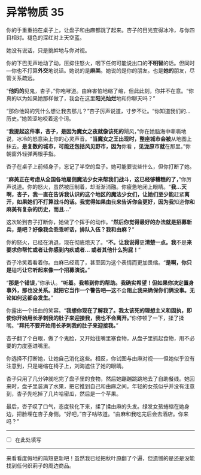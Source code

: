 # 异常物质 35

你的手重重拍在桌子上，让盘子和由麻都跳了起来。杏子的目光变得冰冷，与你四目相对。褪色的深红对上天空蓝。

她没有说话，只是挑衅地与你对视。

你的下巴无声地动了动，压抑住怒火，咽下任何可能说出口的**不明智**的话。但同时—你也不打算**外交**地说话。她说的是**麻美**。她说的是你的朋友。也是**她的**朋友，尽管关系疏远。

“**他妈的**见鬼，杏子，”你咆哮道。由麻害怕地缩了缩，但此此刻，你并不在意。“你真的以为如果她那样做了，我会在这里**阳光灿烂**地和你聊天吗？”

“那你他妈的凭什么想让我去那儿？”杏子厉声说道，寸步不让。“你知道我们的... 历史。”她苦涩地咬着这个词。

“**我提起这件事，杏子，是因为魔女之夜就像该死的**飓风，”你在她脑海中嘶嘶地说，冰冷的怒意染上你的心灵声音。“**当魔女之王出现时，**整座城市**会被**从地图上抹去。**是复数的城市，可能还包括风见野市，因为**你看 **，见泷原市就**在那里。”你朝窗外轻弹两根手指。

杏子在桌子上前倾身子，忘记了半空的盘子。她可能要说些什么，但你打断了她。

“**麻美正在考虑从全国各地雇佣魔法少女来帮我们战斗，这已经够糟糕的了，**”你厉声说道。你的怒火，虽然被压制着，却渐渐消融。你疲惫地闭上眼睛。“**我...**天啊**，杏子，我一直在告诉我认识的这个地区的魔法少女们，让她们至少能**赶紧**离开，如果她们不打算战斗的话。我觉得如果由**我**来告诉你会更好，因为我**知道**你和麻美有复杂的历史，而且...**”

这次轮到杏子打断你，她做了个挥手的动作。“**然后你觉得最好的办法就是招募新兵，是吧？好像我会乖乖听话，排队入伍？我和由麻？**”

你的怒火，已经在消退，现在彻底熄灭了。“**不。让我说得**更**清楚一点。我**不是**来要求你帮忙或者让你感到内疚或者... 或者其他什么狗屁！**”

杏子冷笑着看着你。由麻已经蔫了，甚至因为这个表情而更加畏缩。“**是啊，你只是**碰巧**让它听起来像一个招募演说。**”

“**那是个错误，**”你承认。“**听着。我希到你的帮助。我确实希望！但如果你决定置身事外，**那也没关系**。就把它当作一个警告吧—这**不会**阻止我来确保你们俩没事。无论如何这都会发生。**”

你露出一个扭曲的笑容。“**我想你现在了解我了。我太该死的理想主义和固执，即使你开始用长矛刺我的肚子来迎接我，我也不会离开。**”你停顿了一下，揉了揉嘴。“**拜托不要开始用长矛刺我的肚子来迎接我。**”



杏子翻了个白眼，做了个鬼脸，又开始往嘴里塞食物，从盘子里抓起食物，用不必要的力度塞进嘴里。

你选择不打断她，让她自己消化这些。相反，你试图与由麻对视——但她似乎没有注意到，只是蜷缩在椅子上，刘海遮住了她的眼睛。

杏子只用了几分钟就吃完了盘子里的食物，然后她蹦蹦跳跳地去了自助餐线。她回来时，盘子里装满了水果，把它推到自己和由麻之间。年轻的女孩似乎并没有注意到，杏子先吃掉了几片哈密瓜，然后是一个苹果。

最后，杏子叹了口气，态度软化下来，揉了揉由麻的头发。绿发女孩蜷缩在她身边，把脸埋在杏子身侧。“好吧，”杏子咕哝道。“由麻和我吃完后会去酒店。你来吗？”

---

- [ ] 在此处填写

---

来看看度假地的简短更新吧！虽然我已经把秋叶原翻了个遍，但遗憾的是还是没能找到任何织莉子的周边商品。

